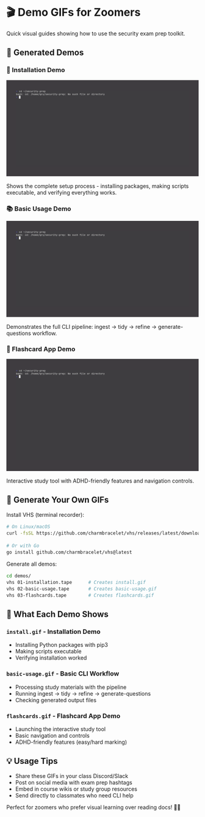 # 🎬 Demo GIFs for Zoomers

Quick visual guides showing how to use the security exam prep toolkit.

## 📼 Generated Demos

### 🚀 Installation Demo
![Installation Demo](install.gif)

Shows the complete setup process - installing packages, making scripts executable, and verifying everything works.

### 📚 Basic Usage Demo  
![Basic Usage Demo](basic-usage.gif)

Demonstrates the full CLI pipeline: ingest → tidy → refine → generate-questions workflow.

### 🧠 Flashcard App Demo
![Flashcard App Demo](flashcards.gif)

Interactive study tool with ADHD-friendly features and navigation controls.

## 🚀 Generate Your Own GIFs

Install VHS (terminal recorder):
```bash
# On Linux/macOS
curl -fsSL https://github.com/charmbracelet/vhs/releases/latest/download/install.sh | bash

# Or with Go
go install github.com/charmbracelet/vhs@latest
```

Generate all demos:
```bash
cd demos/
vhs 01-installation.tape      # Creates install.gif
vhs 02-basic-usage.tape       # Creates basic-usage.gif  
vhs 03-flashcards.tape        # Creates flashcards.gif
```

## 📼 What Each Demo Shows

### `install.gif` - Installation Demo
- Installing Python packages with pip3
- Making scripts executable  
- Verifying installation worked

### `basic-usage.gif` - Basic CLI Workflow
- Processing study materials with the pipeline
- Running ingest → tidy → refine → generate-questions
- Checking generated output files

### `flashcards.gif` - Flashcard App Demo  
- Launching the interactive study tool
- Basic navigation and controls
- ADHD-friendly features (easy/hard marking)

## 💡 Usage Tips

- Share these GIFs in your class Discord/Slack
- Post on social media with exam prep hashtags
- Embed in course wikis or study group resources
- Send directly to classmates who need CLI help

Perfect for zoomers who prefer visual learning over reading docs! 📱✨ 
